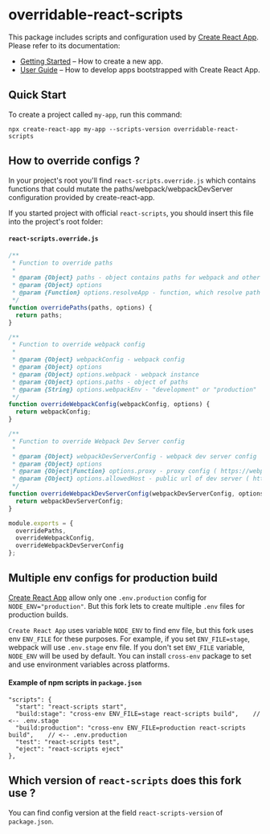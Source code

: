 # overridable-react-scripts

This package includes scripts and configuration used by [Create React App](https://github.com/Saranchenkov/create-react-app).<br>
Please refer to its documentation:

- [Getting Started](https://facebook.github.io/create-react-app/docs/getting-started) – How to create a new app.
- [User Guide](https://facebook.github.io/create-react-app/) – How to develop apps bootstrapped with Create React App.

## Quick Start

To create a project called `my-app`, run this command:

`npx create-react-app my-app --scripts-version overridable-react-scripts`

## How to override configs ?

In your project's root you'll find `react-scripts.override.js` which contains functions that could mutate the paths/webpack/webpackDevServer configuration provided by create-react-app.

If you started project with official `react-scripts`, you should insert this file into the project's root folder:

#### `react-scripts.override.js`
```javascript
/**
 * Function to override paths
 *
 * @param {Object} paths - object contains paths for webpack and other scripts
 * @param {Object} options
 * @param {Function} options.resolveApp - function, which resolve path relative to app directory
 */
function overridePaths(paths, options) {
  return paths;
}

/**
 * Function to override webpack config
 *
 * @param {Object} webpackConfig - webpack config
 * @param {Object} options
 * @param {Object} options.webpack - webpack instance
 * @param {Object} options.paths - object of paths
 * @param {String} options.webpackEnv - "development" or "production"
 */
function overrideWebpackConfig(webpackConfig, options) {
  return webpackConfig;
}

/**
 * Function to override Webpack Dev Server config
 *
 * @param {Object} webpackDevServerConfig - webpack dev server config
 * @param {Object} options
 * @param {Object|Function} options.proxy - proxy config ( https://webpack.js.org/configuration/dev-server/#devserver-proxy )
 * @param {Object} options.allowedHost - public url of dev server ( https://webpack.js.org/configuration/dev-server/#devserver-public )
 */
function overrideWebpackDevServerConfig(webpackDevServerConfig, options) {
  return webpackDevServerConfig;
}

module.exports = {
  overridePaths,
  overrideWebpackConfig,
  overrideWebpackDevServerConfig
};
 ```
## Multiple env configs for production build
[Create React App](https://github.com/Saranchenkov/create-react-app) allow only one `.env.production` config for `NODE_ENV="production"`. But this fork lets to create multiple `.env` files for production builds.

`Create React App` uses variable `NODE_ENV` to find env file, but this fork uses env `ENV_FILE` for these purposes. For example, if you set `ENV_FILE=stage`, webpack will use `.env.stage` env file.
If you don't set `ENV_FILE` variable, `NODE_ENV` will be used by default.
You can install `cross-env` package to set and use environment variables across platforms.

#### Example of npm scripts in `package.json`
```
"scripts": {
  "start": "react-scripts start",
  "build:stage": "cross-env ENV_FILE=stage react-scripts build",    // <-- .env.stage
  "build:production": "cross-env ENV_FILE=production react-scripts build",    // <-- .env.production
  "test": "react-scripts test",
  "eject": "react-scripts eject"
},
```


## Which version of `react-scripts` does this fork use ?
You can find config version at the field `react-scripts-version` of `package.json`.